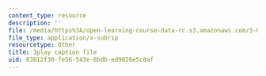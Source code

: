 ```yaml
---
content_type: resource
description: ''
file: /media/https%3A/open-learning-course-data-rc.s3.amazonaws.com/3-091sc-introduction-to-solid-state-chemistry-fall-2010/83012f30fe56543e8bdbed9026e5c8af_xEnYH0KNkfA.vtt
file_type: application/x-subrip
resourcetype: Other
title: 3play caption file
uid: 83012f30-fe56-543e-8bdb-ed9026e5c8af
---
```

